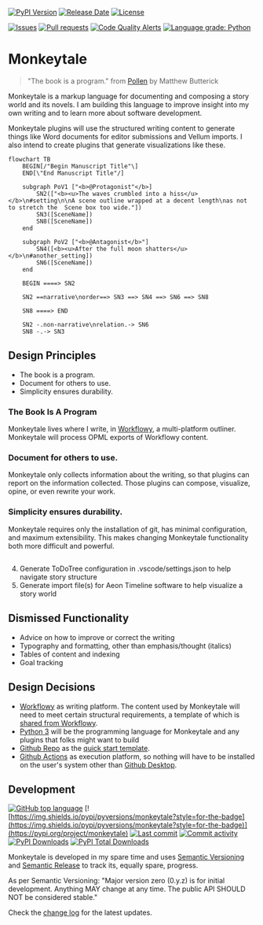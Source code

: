 [![PyPI Version](https://img.shields.io/pypi/v/monkeytale.svg?style=for-the-badge)](https://pypi.org/project/monkeytale)
[![Release Date](https://img.shields.io/github/release-date/MLAOPDX/monkeytale?style=for-the-badge)](https://github.com/MLAOPDX/monkeytale/releases)
[![License](https://img.shields.io/github/license/MLAOPDX/monkeytale.svg?style=for-the-badge)](https://github.com/MLAOPDX/monkeytale/blob/main/LICENSE)

[![Issues](https://img.shields.io/github/issues/MLAOPDX/monkeytale.svg?style=for-the-badge)](https://github.com/MLAOPDX/monkeytale/issues)
[![Pull requests](https://img.shields.io/github/issues-pr/MLAOPDX/monkeytale?style=for-the-badge)](https://github.com/MLAOPDX/monkeytale/pulls)
[![Code Quality Alerts](https://img.shields.io/lgtm/alerts/github/MLAOPDX/monkeytale?style=for-the-badge)](https://lgtm.com/projects/g/MLAOPDX/monkeytale/alerts/?mode=list)
[![Language grade: Python](https://img.shields.io/lgtm/grade/python/github/MLAOPDX/monkeytale?style=for-the-badge)](https://lgtm.com/projects/g/MLAOPDX/monkeytale/context:python)

# Monkeytale

> "The book is a program." from [Pollen](https://docs.racket-lang.org/pollen/big-picture.html) by Matthew Butterick

Monkeytale is a markup language for documenting and composing a story world and its novels. I am building this language to improve insight into my own writing and to learn more about software development.

Monkeytale plugins will use the structured writing content to generate things like Word documents for editor submissions and Vellum imports. I also intend to create plugins that generate visualizations like these.

```mermaid
flowchart TB
    BEGIN[/"Begin Manuscript Title"\]
    END[\"End Manuscript Title"/]

    subgraph PoV1 ["<b>@Protagonist"</b>]
        SN2(["<b><u>The waves crumbled into a hiss</u></b>\n#setting\n\nA scene outline wrapped at a decent length\nas not to stretch the  Scene box too wide."])
        SN3([SceneName])
        SN8([SceneName])
    end

    subgraph PoV2 ["<b>@Antagonist</b>"]
        SN4([<b><u>After the full moon shatters</u></b>\n#another_setting])
        SN6([SceneName])
    end

    BEGIN ====> SN2
    
    SN2 ==narrative\norder==> SN3 ==> SN4 ==> SN6 ==> SN8

    SN8 ====> END
    
    SN2 -.non-narrative\nrelation.-> SN6
    SN8 -.-> SN3
```

## Design Principles

- The book is a program.
- Document for others to use.
- Simplicity ensures durability.

### The Book Is A Program
Monkeytale lives where I write, in [Workflowy](https://workflowy.com), a multi-platform outliner. Monkeytale will process OPML exports of Workflowy content.

### Document for others to use.
Monkeytale only collects information about the writing, so that plugins can report on the information collected. Those plugins can compose, visualize, opine, or even rewrite your work.

### Simplicity ensures durability.
Monkeytale requires only the installation of git, has minimal configuration, and maximum extensibility. This makes changing Monkeytale functionality both more difficult and powerful.

## 
4. Generate ToDoTree configuration in .vscode/settings.json to help navigate story structure
5. Generate import file(s) for Aeon Timeline software to help visualize a story world

## Dismissed Functionality
- Advice on how to improve or correct the writing
- Typography and formatting, other than emphasis/thought (italics)
- Tables of content and indexing
- Goal tracking

## Design Decisions
- [Workflowy](https://workflowy.com) as writing platform. The content used by Monkeytale will need to meet certain structural requirements, a template of which is [shared from Workflowy](https://workflowy.com/s/world-template-dupli/3Tj4vp9gsIXYGZaT).
- [Python 3](https://www.python.org/) will be the programming language for Monkeytale and any plugins that folks might want to build
- [Github Repo](https://docs.github.com/en/repositories/creating-and-managing-repositories/creating-a-template-repository) as the [quick start template](https://docs.github.com/en/repositories/creating-and-managing-repositories/creating-a-repository-from-a-template).
- [Github Actions](https://github.com/features/actions) as execution platform, so nothing will have to be installed on the user's system other than [Github Desktop](https://desktop.github.com/).

## Development

[![GitHub top language](https://img.shields.io/github/languages/top/MLAOPDX/monkeytale.svg?style=for-the-badge)](../../)
[![https://img.shields.io/pypi/pyversions/monkeytale?style=for-the-badge](https://img.shields.io/pypi/pyversions/monkeytale?style=for-the-badge)](https://pypi.org/project/monkeytale)
[![Last commit](https://img.shields.io/github/last-commit/MLAOPDX/monkeytale.svg?style=for-the-badge)](../../commits/master)
[![Commit activity](https://img.shields.io/github/commit-activity/m/MLAOPDX/monkeytale.svg?style=for-the-badge)](../../commits/master)
[![PyPI Downloads](https://img.shields.io/pypi/dm/monkeytale.svg?style=for-the-badge)](https://pypistats.org/packages/licensecheck)
[![PyPI Total Downloads](https://img.shields.io/badge/dynamic/json?style=for-the-badge&label=total%20downloads&query=%24.total_downloads&url=https%3A%2F%2Fapi.pepy.tech%2Fapi%2Fprojects%2Fmonkeytale)](https://pepy.tech/project/monkeytale)

Monkeytale is developed in my spare time and uses [Semantic Versioning](https://semver.org/) and [Semantic Release](https://pypi.org/project/python-semantic-release/) to track its, equally spare, progress.

As per Semantic Versioning: "Major version zero (0.y.z) is for initial development. Anything MAY change at any time. The public API SHOULD NOT be considered stable."

Check the [change log](https://github.com/MLAOPDX/monkeytale/blob/main/CHANGELOG.md) for the latest updates.
